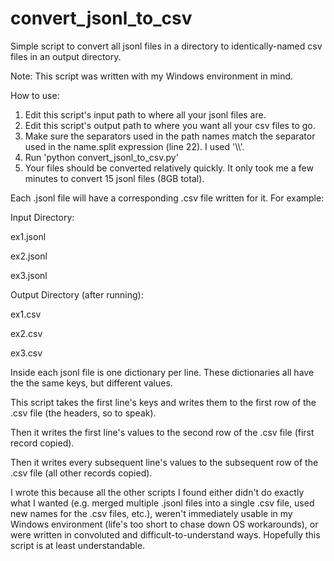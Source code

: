 # convert_jsonl_to_csv
Simple script to convert all jsonl files in a directory to identically-named csv files in an output directory.

Note: This script was written with my Windows environment in mind.

How to use:
1) Edit this script's input path to where all your jsonl files are.
2) Edit this script's output path to where you want all your csv files to go.
3) Make sure the separators used in the path names match the separator used in the name.split expression (line 22). I used '\\\\'.
4) Run 'python convert_jsonl_to_csv.py'
5) Your files should be converted relatively quickly. It only took me a few minutes to convert 15 jsonl files (8GB total).

Each .jsonl file will have a corresponding .csv file written for it. For example:

Input Directory:

ex1.jsonl

ex2.jsonl

ex3.jsonl

Output Directory (after running):

ex1.csv

ex2.csv

ex3.csv

    
Inside each jsonl file is one dictionary per line. These dictionaries all have the the same keys, but different values.

This script takes the first line's keys and writes them to the first row of the .csv file (the headers, so to speak).

Then it writes the first line's values to the second row of the .csv file (first record copied).

Then it writes every subsequent line's values to the subsequent row of the .csv file (all other records copied).
 
 
I wrote this because all the other scripts I found either didn't do exactly what I wanted (e.g. merged multiple .jsonl files into a single .csv file, used new names for the .csv files, etc.), weren't immediately usable in my Windows environment (life's too short to chase down OS workarounds), or were written in convoluted and difficult-to-understand ways. Hopefully this script is at least understandable.
